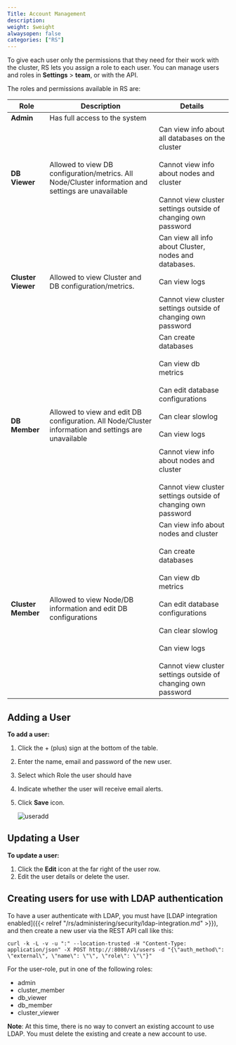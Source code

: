 ```yaml
---
Title: Account Management
description: 
weight: $weight
alwaysopen: false
categories: ["RS"]
---
```

To give each user only the permissions that they need for their work with the cluster,
RS lets you assign a role to each user.
You can manage users and roles in **Settings** > **team**, or with the API.

The roles and permissions available in RS are:

|  **Role** | **Description** | **Details** |
|  ------ | ------ | ------ |
|  **Admin** | Has full access to the system |  |
|  **DB Viewer** | Allowed to view DB configuration/metrics. All Node/Cluster information and settings are unavailable | Can view info about all databases on the cluster<br/><br/>Cannot view info about nodes and cluster<br/><br/>Cannot view cluster settings outside of changing own password |
|  **Cluster Viewer** | Allowed to view Cluster and DB configuration/metrics. | Can view all info about Cluster, nodes and databases.<br/><br/>Can view logs<br/><br/>Cannot view cluster settings outside of changing own password |
|  **DB Member** | Allowed to view and edit DB configuration. All Node/Cluster information and settings are unavailable | Can create databases<br/><br/>Can view db metrics<br/><br/>Can edit database configurations<br/><br/>Can clear slowlog<br/><br/>Can view logs<br/><br/>Cannot view info about nodes and cluster<br/><br/>Cannot view cluster settings outside of changing own password |
|  **Cluster Member** | Allowed to view Node/DB information and edit DB configurations | Can view info about nodes and cluster<br/><br/>Can create databases<br/><br/>Can view db metrics<br/><br/>Can edit database configurations<br/><br/>Can clear slowlog<br/><br/>Can view logs<br/><br/>Cannot view cluster settings outside of changing own password |

## Adding a User

**To add a user:**

1. Click the + (plus) sign at the bottom of the table.
1. Enter the name, email and password of the new user.
1. Select which Role the user should have
1. Indicate whether the user will receive email alerts.
1. Click **Save** icon.

    ![useradd](/images/rs/useradd-300x101.png)

## Updating a User

**To update a user:**

1. Click the **Edit** icon at the far right of the user row.
1. Edit the user details or delete the user.

## Creating users for use with LDAP authentication

To have a user authenticate with LDAP, you must have [LDAP integration
enabled]({{< relref "/rs/administering/security/ldap-integration.md" >}}),
and then create a new user via the REST API call like this:

```src
curl -k -L -v -u ":" --location-trusted -H "Content-Type: application/json" -X POST http://:8080/v1/users -d "{\"auth_method\": \"external\", \"name\": \"\", \"role\": \"\"}"
```

For the user-role, put in one of the following roles:

- admin
- cluster_member
- db_viewer
- db_member
- cluster_viewer

**Note**: At this time, there is no way to convert an existing account
to use LDAP. You must delete the existing and create a new account to
use.
